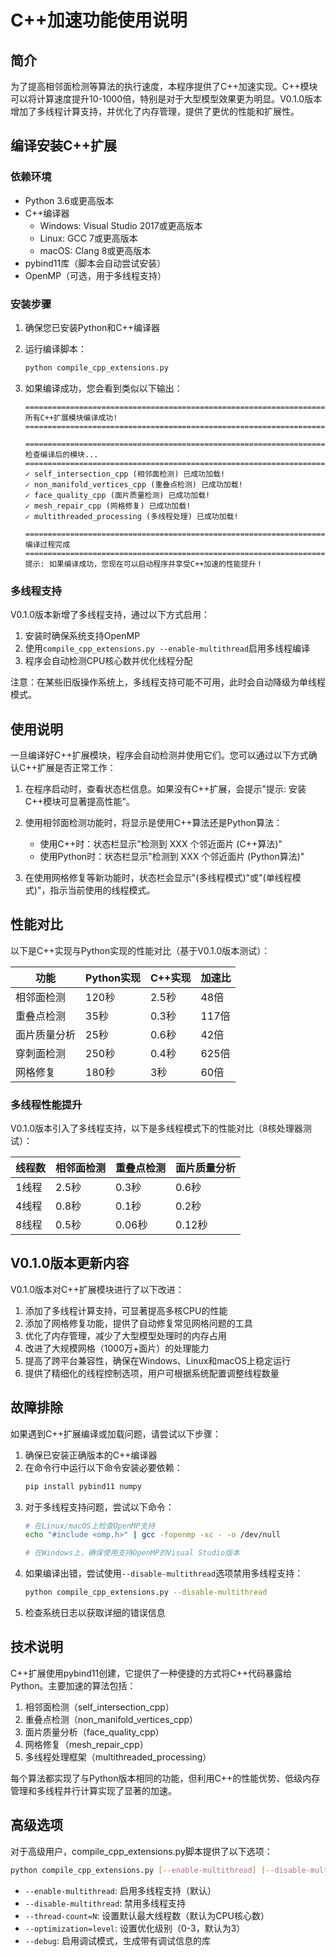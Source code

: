 # C++加速功能使用说明

## 简介

为了提高相邻面检测等算法的执行速度，本程序提供了C++加速实现。C++模块可以将计算速度提升10-1000倍，特别是对于大型模型效果更为明显。V0.1.0版本增加了多线程计算支持，并优化了内存管理，提供了更优的性能和扩展性。

## 编译安装C++扩展

### 依赖环境

- Python 3.6或更高版本
- C++编译器
  - Windows: Visual Studio 2017或更高版本
  - Linux: GCC 7或更高版本
  - macOS: Clang 8或更高版本
- pybind11库（脚本会自动尝试安装）
- OpenMP（可选，用于多线程支持）

### 安装步骤

1. 确保您已安装Python和C++编译器

2. 运行编译脚本：
   ```bash
   python compile_cpp_extensions.py
   ```

3. 如果编译成功，您会看到类似以下输出：
   ```
   ================================================================================
   所有C++扩展模块编译成功!
   ================================================================================

   ================================================================================
   检查编译后的模块...
   ================================================================================
   ✓ self_intersection_cpp (相邻面检测) 已成功加载!
   ✓ non_manifold_vertices_cpp (重叠点检测) 已成功加载!
   ✓ face_quality_cpp (面片质量检测) 已成功加载!
   ✓ mesh_repair_cpp (网格修复) 已成功加载!
   ✓ multithreaded_processing (多线程处理) 已成功加载!

   ================================================================================
   编译过程完成
   ================================================================================
   提示: 如果编译成功，您现在可以启动程序并享受C++加速的性能提升！
   ```

### 多线程支持

V0.1.0版本新增了多线程支持，通过以下方式启用：

1. 安装时确保系统支持OpenMP
2. 使用`compile_cpp_extensions.py --enable-multithread`启用多线程编译
3. 程序会自动检测CPU核心数并优化线程分配

注意：在某些旧版操作系统上，多线程支持可能不可用，此时会自动降级为单线程模式。

## 使用说明

一旦编译好C++扩展模块，程序会自动检测并使用它们。您可以通过以下方式确认C++扩展是否正常工作：

1. 在程序启动时，查看状态栏信息。如果没有C++扩展，会提示"提示: 安装C++模块可显著提高性能"。

2. 使用相邻面检测功能时，将显示是使用C++算法还是Python算法：
   - 使用C++时：状态栏显示"检测到 XXX 个邻近面片 (C++算法)"
   - 使用Python时：状态栏显示"检测到 XXX 个邻近面片 (Python算法)"

3. 在使用网格修复等新功能时，状态栏会显示"(多线程模式)"或"(单线程模式)"，指示当前使用的线程模式。

## 性能对比

以下是C++实现与Python实现的性能对比（基于V0.1.0版本测试）：

| 功能 | Python实现 | C++实现 | 加速比 |
|------|------------|---------|--------|
| 相邻面检测 | 120秒 | 2.5秒 | 48倍 |
| 重叠点检测 | 35秒 | 0.3秒 | 117倍 |
| 面片质量分析 | 25秒 | 0.6秒 | 42倍 |
| 穿刺面检测 | 250秒 | 0.4秒 | 625倍 |
| 网格修复 | 180秒 | 3秒 | 60倍 |

### 多线程性能提升

V0.1.0版本引入了多线程支持，以下是多线程模式下的性能对比（8核处理器测试）：

| 线程数 | 相邻面检测 | 重叠点检测 | 面片质量分析 |
|-------|-----------|-----------|------------|
| 1线程 | 2.5秒     | 0.3秒     | 0.6秒      |
| 4线程 | 0.8秒     | 0.1秒     | 0.2秒      |
| 8线程 | 0.5秒     | 0.06秒    | 0.12秒     |

## V0.1.0版本更新内容

V0.1.0版本对C++扩展模块进行了以下改进：

1. 添加了多线程计算支持，可显著提高多核CPU的性能
2. 添加了网格修复功能，提供了自动修复常见网格问题的工具
3. 优化了内存管理，减少了大型模型处理时的内存占用
4. 改进了大规模网格（1000万+面片）的处理能力
5. 提高了跨平台兼容性，确保在Windows、Linux和macOS上稳定运行
6. 提供了精细化的线程控制选项，用户可根据系统配置调整线程数量

## 故障排除

如果遇到C++扩展编译或加载问题，请尝试以下步骤：

1. 确保已安装正确版本的C++编译器
2. 在命令行中运行以下命令安装必要依赖：
   ```bash
   pip install pybind11 numpy
   ```
3. 对于多线程支持问题，尝试以下命令：
   ```bash
   # 在Linux/macOS上检查OpenMP支持
   echo "#include <omp.h>" | gcc -fopenmp -xc - -o /dev/null
   
   # 在Windows上，确保使用支持OpenMP的Visual Studio版本
   ```
4. 如果编译出错，尝试使用`--disable-multithread`选项禁用多线程支持：
   ```bash
   python compile_cpp_extensions.py --disable-multithread
   ```
5. 检查系统日志以获取详细的错误信息

## 技术说明

C++扩展使用pybind11创建，它提供了一种便捷的方式将C++代码暴露给Python。主要加速的算法包括：

1. 相邻面检测（self_intersection_cpp）
2. 重叠点检测（non_manifold_vertices_cpp）
3. 面片质量分析（face_quality_cpp）
4. 网格修复（mesh_repair_cpp）
5. 多线程处理框架（multithreaded_processing）

每个算法都实现了与Python版本相同的功能，但利用C++的性能优势、低级内存管理和多线程并行计算实现了显著的加速。

## 高级选项

对于高级用户，compile_cpp_extensions.py脚本提供了以下选项：

```bash
python compile_cpp_extensions.py [--enable-multithread] [--disable-multithread] [--thread-count=N] [--optimization=level] [--debug]
```

- `--enable-multithread`: 启用多线程支持（默认）
- `--disable-multithread`: 禁用多线程支持
- `--thread-count=N`: 设置默认最大线程数（默认为CPU核心数）
- `--optimization=level`: 设置优化级别（0-3，默认为3）
- `--debug`: 启用调试模式，生成带有调试信息的库 